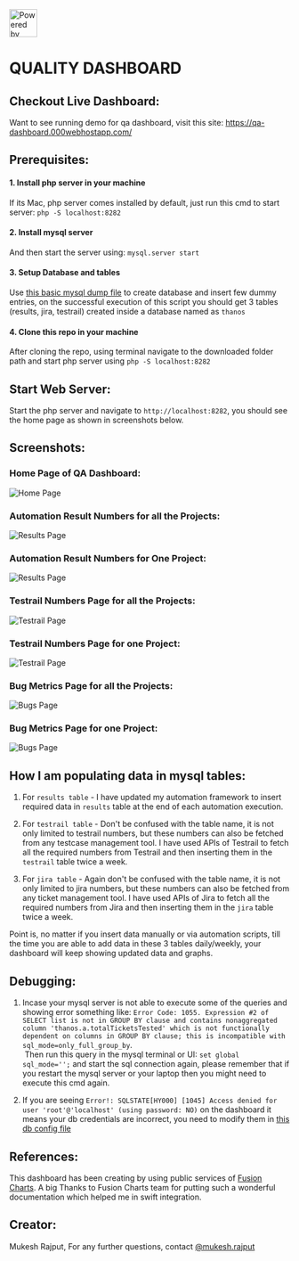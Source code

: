 <img src="https://raw.githubusercontent.com/msr5464/BasicFramework/master/Drivers/ThanosLogo.png" title="Powered by Thanos and created by Mukesh Rajput" height="50">

# QUALITY DASHBOARD


## Checkout Live Dashboard:
Want to see running demo for qa dashboard, visit this site: https://qa-dashboard.000webhostapp.com/


## Prerequisites:

#### 1. Install php server in your machine
If its Mac, php server comes installed by default, just run this cmd to start server: `php -S localhost:8282`

#### 2. Install mysql server
And then start the server using: `mysql.server start`

#### 3. Setup Database and tables
Use [this basic mysql dump file](server/mysql-dump.sql "mysql-dump.sql") to create database and insert few dummy entries, on the successful execution of this script you should get 3 tables (results, jira, testrail) created inside a database named as `thanos`

#### 4. Clone this repo in your machine
After cloning the repo, using terminal navigate to the downloaded folder path and start php server using `php -S localhost:8282`


## Start Web Server:
Start the php server and navigate to `http://localhost:8282`, you should see the home page as shown in screenshots below.


## Screenshots:

### Home Page of QA Dashboard:
![Home Page](screenshots/homePage.png "Home Page")

### Automation Result Numbers for all the Projects:
![Results Page](screenshots/resultsPage1.png "Automation Result Numbers for all the Projects")

### Automation Result Numbers for One Project:
![Results Page](screenshots/resultsPage2.png "Automation Result Numbers for one Project")

### Testrail Numbers Page for all the Projects:
![Testrail Page](screenshots/testrailPage1.png "Testrail Numbers Page for all the Projects")

### Testrail Numbers Page for one Project:
![Testrail Page](screenshots/testrailPage2.png "Testrail Numbers Page for one Project")

### Bug Metrics Page for all the Projects:
![Bugs Page](screenshots/bugsPage1.png "Bug Metrics Page for all the Projects")

### Bug Metrics Page for one Project:
![Bugs Page](screenshots/bugsPage2.png "Bug Metrics Page for one Project")


## How I am populating data in mysql tables:
1. For `results table` - I have updated my automation framework to insert required data in `results` table at the end of each automation execution.

2. For `testrail table` - Don't be confused with the table name, it is not only limited to testrail numbers, but these numbers can also be fetched from any testcase management tool. I have used APIs of Testrail to fetch all the required numbers from Testrail and then inserting them in the `testrail` table twice a week.

3. For `jira table` - Again don't be confused with the table name, it is not only limited to jira numbers, but these numbers can also be fetched from any ticket management tool. I have used APIs of Jira to fetch all the required numbers from Jira and then inserting them in the `jira` table twice a week.

Point is, no matter if you insert data manually or via automation scripts, till the time you are able to add data in these 3 tables daily/weekly, your dashboard will keep showing updated data and graphs.

## Debugging:
1. Incase your mysql server is not able to execute some of the queries and showing error something like: 
`Error Code: 1055. Expression #2 of SELECT list is not in GROUP BY clause and contains nonaggregated column 'thanos.a.totalTicketsTested' which is not functionally dependent on columns in GROUP BY clause; this is incompatible with sql_mode=only_full_group_by`.<br>
 Then run this query in the mysql terminal or UI: `set global sql_mode='';` and start the sql connection again, please remember that if you restart the mysql server or your laptop then you might need to execute this cmd again.

2. If you are seeing `Error!: SQLSTATE[HY000] [1045] Access denied for user 'root'@'localhost' (using password: NO)` on the dashboard it means your db credentials are incorrect, you need to modify them in [this db config file](server/db-config.php "db-config.php")


## References:
This dashboard has been creating by using public services of [Fusion Charts](https://www.fusioncharts.com/).
A big Thanks to Fusion Charts team for putting such a wonderful documentation which helped me in swift integration.


## Creator:
Mukesh Rajput, For any further questions, contact [@mukesh.rajput](https://www.linkedin.com/in/mukesh-rajput)
